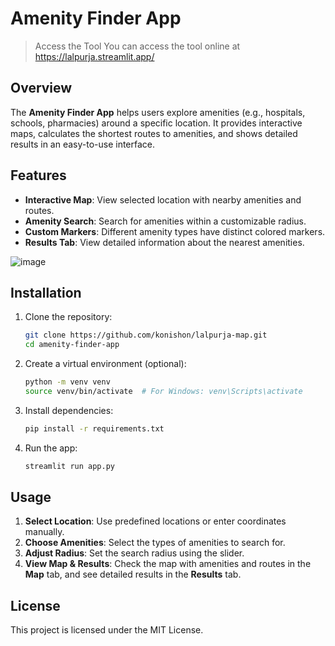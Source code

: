 
# Amenity Finder App

> Access the Tool
> You can access the tool online at https://lalpurja.streamlit.app/

## Overview

The **Amenity Finder App** helps users explore amenities (e.g., hospitals, schools, pharmacies) around a specific location. It provides interactive maps, calculates the shortest routes to amenities, and shows detailed results in an easy-to-use interface.

## Features

- **Interactive Map**: View selected location with nearby amenities and routes.
- **Amenity Search**: Search for amenities within a customizable radius.
- **Custom Markers**: Different amenity types have distinct colored markers.
- **Results Tab**: View detailed information about the nearest amenities.

![image](https://github.com/user-attachments/assets/563df873-e394-48db-bfe5-e4559435aa15)


## Installation

1. Clone the repository:
   ```bash
   git clone https://github.com/konishon/lalpurja-map.git
   cd amenity-finder-app
   ```

2. Create a virtual environment (optional):
   ```bash
   python -m venv venv
   source venv/bin/activate  # For Windows: venv\Scripts\activate
   ```

3. Install dependencies:
   ```bash
   pip install -r requirements.txt
   ```

4. Run the app:
   ```bash
   streamlit run app.py
   ```

## Usage

1. **Select Location**: Use predefined locations or enter coordinates manually.
2. **Choose Amenities**: Select the types of amenities to search for.
3. **Adjust Radius**: Set the search radius using the slider.
4. **View Map & Results**: Check the map with amenities and routes in the **Map** tab, and see detailed results in the **Results** tab.

## License

This project is licensed under the MIT License.
